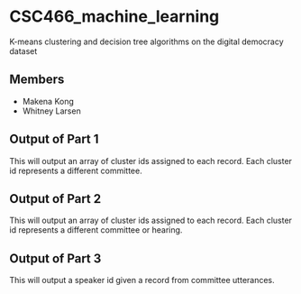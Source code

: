 # CSC466_machine_learning
K-means clustering and decision tree algorithms on the digital democracy dataset

## Members
* Makena Kong
* Whitney Larsen

## Output of Part 1
This will output an array of cluster ids assigned to each record.
Each cluster id represents a different committee.

## Output of Part 2
This will output an array of cluster ids assigned to each record.
Each cluster id represents a different committee or hearing.

## Output of Part 3
This will output a speaker id given a record from committee utterances.
